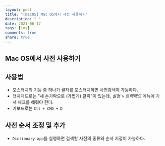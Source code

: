 ```yaml
---
layout: post
title: "[macOS] Mac OS에서 사전 사용하기"
description: " "
date: 2021-06-17
tags: [ios]
comments: true
share: true
---
```


## Mac OS에서 사전 사용하기

## 사용법

- 포스터치의 기능 중 하나가 글자를 포스터치하면 사전검색이 가능하다.
- 터치패드로는 "세 손가락으로 (가볍게) 클릭"이 있는데, *설정* > *트랙패드* 메뉴에 가서 체크를 해줘야 한다.
- 키보드로는 `Ctl + CMD + D`

## 사전 순서 조정 및 추가

- `Dictionary.app`를 실행하면 검색할 사전의 종류와 순서 지정이 가능하다.
